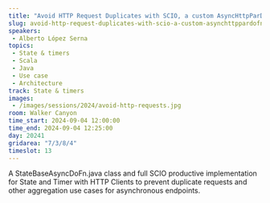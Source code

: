 ```yaml
---
title: "Avoid HTTP Request Duplicates with SCIO, a custom AsyncHttpParDoFn and State & Timers"
slug: avoid-http-request-duplicates-with-scio-a-custom-asynchttppardofn-and-state-timers
speakers:
 - Alberto López Serna
topics:
 - State & timers
 - Scala
 - Java
 - Use case
 - Architecture
track: State & timers
images:
 - /images/sessions/2024/avoid-http-requests.jpg 
room: Walker Canyon
time_start: 2024-09-04 12:00:00
time_end: 2024-09-04 12:25:00
day: 20241
gridarea: "7/3/8/4"
timeslot: 13
---
```


A StateBaseAsyncDoFn.java class and full SCIO productive implementation for State and Timer with HTTP Clients to prevent duplicate requests and other aggregation use cases for asynchronous endpoints.